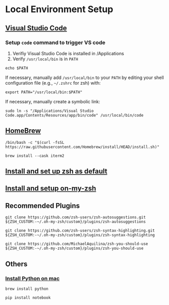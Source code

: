 # Local Environment Setup

## [Visual Studio Code](https://code.visualstudio.com/)

### Setup `code` command to trigger VS code
1. Verifiy Visual Studio Code is installed in /Applications
2. Verify `/usr/local/bin` is in `PATH`
```
echo $PATH
```

If necessary, manually add `/usr/local/bin` to your `PATH` by editing your shell configuration file (e.g., `~/.zshrc` for zsh) with:
```
export PATH="/usr/local/bin:$PATH"
```

If necessary, manually create a symbolic link:
```
sudo ln -s "/Applications/Visual Studio Code.app/Contents/Resources/app/bin/code" /usr/local/bin/code
```

## [HomeBrew](https://brew.sh/)

```
/bin/bash -c "$(curl -fsSL https://raw.githubusercontent.com/Homebrew/install/HEAD/install.sh)"

brew install --cask iterm2
```

## [Install and set up zsh as default](https://github.com/ohmyzsh/ohmyzsh/wiki/Installing-ZSH#install-and-set-up-zsh-as-default)

## [Install and setup on-my-zsh](https://github.com/ohmyzsh/ohmyzsh/blob/master/README.md#manual-installation)

## Recommended Plugins

```
git clone https://github.com/zsh-users/zsh-autosuggestions.git ${ZSH_CUSTOM:-~/.oh-my-zsh/custom}/plugins/zsh-autosuggestions

git clone https://github.com/zsh-users/zsh-syntax-highlighting.git ${ZSH_CUSTOM:-~/.oh-my-zsh/custom}/plugins/zsh-syntax-highlighting

git clone https://github.com/MichaelAquilina/zsh-you-should-use ${ZSH_CUSTOM:-~/.oh-my-zsh/custom}/plugins/zsh-you-should-use
```

## Others

### [Install Python on mac](https://www.geeksforgeeks.org/how-to-install-python-on-mac/)
```
brew install python

pip install notebook
```